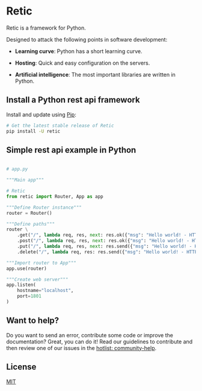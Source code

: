 # Retic

Retic is a framework for Python.

Designed to attack the following points in software development:

- **Learning curve**: Python has a short learning curve.

- **Hosting**: Quick and easy configuration on the servers.

- **Artificial intelligence**: The most important libraries are written in Python.

## Install a Python rest api framework

Install and update using [Pip](https://pypi.org/):

```bash
# Get the latest stable release of Retic
pip install -U retic
```

## Simple rest api example in Python

```Python

# app.py

"""Main app"""

# Retic
from retic import Router, App as app

"""Define Router instance"""
router = Router()

"""Define paths"""
router \
    .get("/", lambda req, res, next: res.ok({"msg": "Hello world! - HTTP GET"})) \
    .post("/", lambda req, res, next: res.ok({"msg": "Hello world! - HTTP POST"})) \
    .put("/", lambda req, res, next: res.send({"msg": "Hello world! - HTTP PUT"})) \
    .delete("/", lambda req, res: res.send({"msg": "Hello world! - HTTP DELETE"}))

"""Import router to App"""
app.use(router)

"""Create web server"""
app.listen(
    hostname="localhost",
    port=1801
)


```

## Want to help?

Do you want to send an error, contribute some code or improve the documentation? Great, you can do it! Read our guidelines to contribute and then review one of our issues in the [hotlist: community-help][hotlist].

## License

[MIT][LICENSE]

[LICENSE]: https://github.com/reticpy/retic/blob/development/LICENSE
[hotlist]: https://github.com/reticpy/retic/labels/hotlist%3A%20community-hel